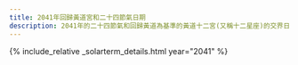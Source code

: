 ```yaml
---
title: 2041年回歸黃道宮和二十四節氣日期
description: 2041年的二十四節氣和回歸黃道為基準的黃道十二宮(又稱十二星座)的交界日期，常見於西洋占星術和星座運程
---
```

{% include_relative _solarterm_details.html year="2041" %}
